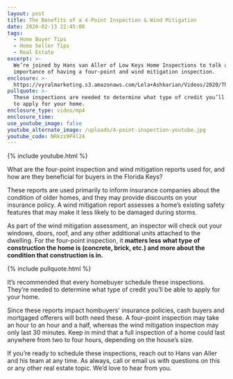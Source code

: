 ```yaml
---
layout: post
title: The Benefits of a 4-Point Inspection & Wind Mitigation
date: 2020-02-13 22:45:00
tags:
  - Home Buyer Tips
  - Home Seller Tips
  - Real Estate
excerpt: >-
  We’re joined by Hans van Aller of Low Keys Home Inspections to talk about the
  importance of having a four-point and wind mitigation inspection.
enclosure: >-
  https://vyralmarketing.s3.amazonaws.com/Lela+Ashkarian/Videos/2020/The+Benefits+of+a+4-Point+Inspection+%26+Wind+Mitigation.mp4
pullquote: >-
  These inspections are needed to determine what type of credit you’ll be able
  to apply for your home.
enclosure_type: video/mp4
enclosure_time:
use_youtube_image: false
youtube_alternate_image: /uploads/4-point-inspection-youtube.jpg
youtube_code: NRkzz9P4l24
---
```


{% include youtube.html %}

What are the four-point inspection and wind mitigation reports used for, and how are they beneficial for buyers in the Florida Keys?&nbsp;

These reports are used primarily to inform insurance companies about the condition of older homes, and they may provide discounts on your insurance policy. A wind mitigation report assesses a home’s existing safety features that may make it less likely to be damaged during storms.&nbsp;

As part of the wind mitigation assessment, an inspector will check out your windows, doors, roof, and any other additional units attached to the dwelling. For the four-point inspection, it **matters less what type of construction the home is (concrete, brick, etc.) and more about the condition that construction is in.&nbsp;**

{% include pullquote.html %}

It’s recommended that every homebuyer schedule these inspections. They’re needed to determine what type of credit you’ll be able to apply for your home.&nbsp;

Since these reports impact hombuyers' insurance policies, cash buyers and mortgaged offerers will both need these. A four-point inspection may take an hour to an hour and a half, whereas the wind mitigation inspection may only last 30 minutes. Keep in mind that a full inspection of a home could last anywhere from two to four hours, depending on the house’s size.

If you’re ready to schedule these inspections, reach out to Hans van Aller and his team at any time. As always, call or email us with questions on this or any other real estate topic. We’d love to hear from you.&nbsp;